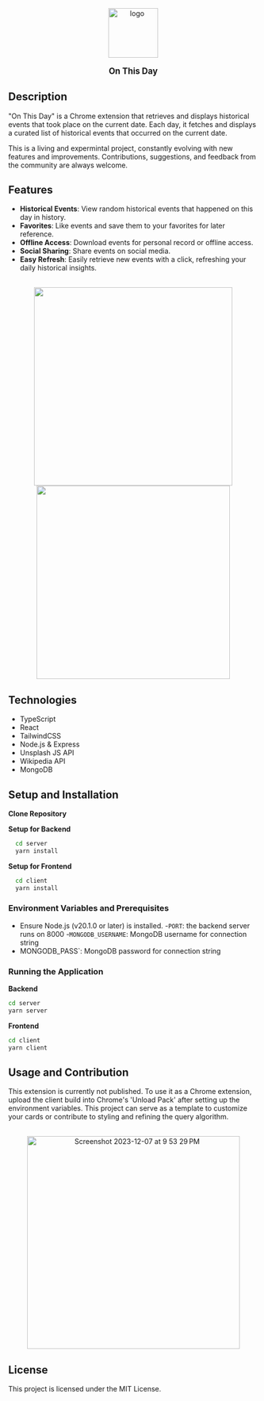 <div align="center">
    <img src="https://github.com/Randalab6/cr-extension/assets/31637771/f10ff793-deda-4859-a7dd-a6ed1fdd5a38" alt="logo" width="100" height="100">
</div>


<p align="center" style="font-size: larger;"><strong>On This Day </strong></p>


## Description
<p>
"On This Day" is a Chrome extension that retrieves and displays historical events that took place on the current date. Each day, it fetches and displays a curated list of historical events that occurred on the current date. 
</p>

This is a living and expermintal project, constantly evolving with new features and improvements. Contributions, suggestions, and feedback from the community are always welcome. 

## Features

- **Historical Events**: View random historical events that happened on this day in history.
- **Favorites**: Like events and save them to your favorites for later reference.
- **Offline Access**: Download events for personal record or offline access.
- **Social Sharing**: Share events on social media.
- **Easy Refresh**: Easily retrieve new events with a click, refreshing your daily historical insights.

<br>
<div align="center">
<img width="400" src="https://github.com/Randalab6/cr-extension/assets/31637771/8d6f4635-59c6-464c-8527-9db506a709bb">
    <img width="390" src="https://github.com/Randalab6/cr-extension/assets/31637771/9fd998c9-5a76-4d6e-ba8e-d8139aecd0e0">
</div>




## Technologies 

- TypeScript
- React
- TailwindCSS
- Node.js & Express
- Unsplash JS API
- Wikipedia API
- MongoDB

## Setup and Installation

**Clone Repository**

**Setup for Backend**

  ``` bash
    cd server
    yarn install
   ```

**Setup for Frontend**

  ``` bash
    cd client
    yarn install
  ```

### Environment Variables and Prerequisites

- Ensure Node.js (v20.1.0 or later) is installed.
-`PORT`: the backend server runs on 8000
-`MONGODB_USERNAME`: MongoDB username for connection string
- MONGODB_PASS`: MongoDB password for connection string

### Running the Application

**Backend**
``` bash
cd server
yarn server
```

**Frontend**
``` bash
cd client
yarn client
```

## Usage and Contribution

This extension is currently not published. To use it as a Chrome extension, upload the client build into Chrome's 'Unload Pack' after setting up the environment variables. This project can serve as a template to customize your cards or contribute to styling and refining the query algorithm.

<br>
<div align="center">
    <img width="429" alt="Screenshot 2023-12-07 at 9 53 29 PM" src="https://github.com/Randalab6/cr-extension/assets/31637771/09e7dc29-5dbd-4e0b-9a23-b883cd264843">
</div>


## License 
This project is licensed under the MIT License.
